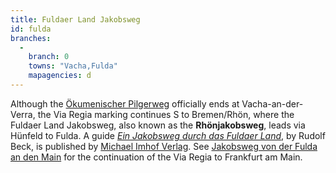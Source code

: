 ```yaml
---
title: Fuldaer Land Jakobsweg
id: fulda
branches:
  -
    branch: 0
    towns: "Vacha,Fulda"
    mapagencies: d
---
```


Although the [Ökumenischer Pilgerweg][0] officially ends at Vacha-an-der-Verra, the Via Regia marking continues S to Bremen/Rhön, where the Fuldaer Land Jakobsweg, also known as the **Rhönjakobsweg**, leads via Hünfeld to Fulda. A guide [_Ein Jakobsweg durch das Fuldaer Land_][1], by Rudolf Beck, is published by [Michael Imhof Verlag][2]. See [Jakobsweg von der Fulda an den Main][3] for the continuation of the Via Regia to Frankfurt am Main.

[0]: regia.html
[1]: http://www.amazon.de/exec/obidos/ASIN/393252649X/europaischefe-21
[2]: http://www.imhof-verlag.de
[3]: gelnhausen.html